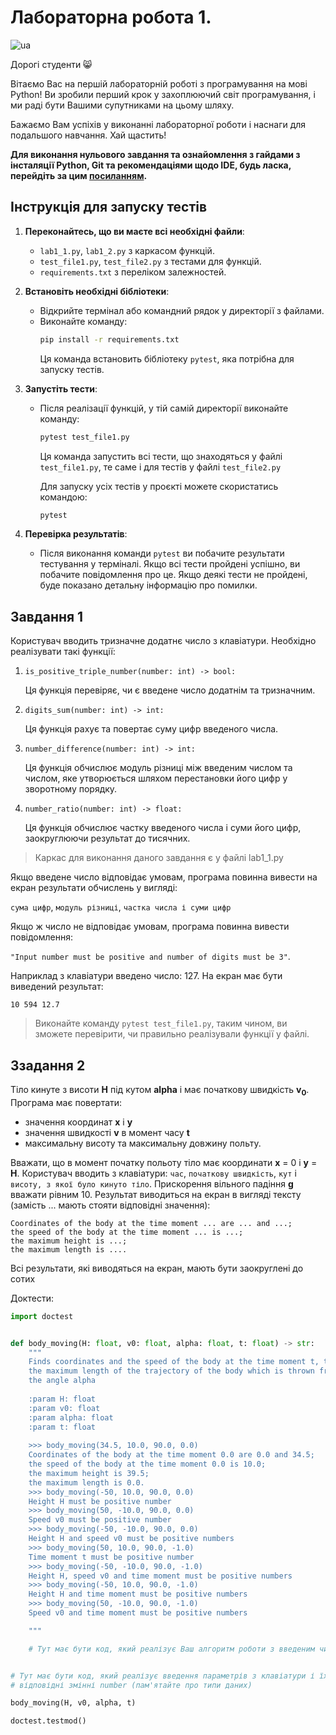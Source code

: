 # Лабораторна робота 1.
![ua](https://img.shields.io/badge/lang-ua-blue.svg)

Дорогі студенти :smile_cat:

Вітаємо Вас на першій лабораторній роботі з програмування на мові Python! Ви зробили перший крок у захоплюючий світ програмування, і ми раді бути Вашими супутниками на цьому шляху.

Бажаємо Вам успіхів у виконанні лабораторної роботи і наснаги для подальшого навчання. 
Хай щастить!

**Для виконання нульового завдання та ознайомлення з гайдами з інсталяції Python, Git та рекомендаціями щодо IDE, будь ласка, перейдіть за цим [посиланням](GUID.md).**

## Інструкція для запуску тестів

1. **Переконайтесь, що ви маєте всі необхідні файли**:
   - `lab1_1.py`, `lab1_2.py` з каркасом функцій.
   - `test_file1.py`, `test_file2.py` з тестами для функцій.
   - `requirements.txt` з переліком залежностей.

2. **Встановіть необхідні бібліотеки**:
   - Відкрийте термінал або командний рядок у директорії з файлами.
   - Виконайте команду:
     ```bash
     pip install -r requirements.txt
     ```
     Ця команда встановить бібліотеку `pytest`, яка потрібна для запуску тестів.

3. **Запустіть тести**:
   - Після реалізації функцій, у тій самій директорії виконайте команду:
     ```bash
     pytest test_file1.py
     ```
     Ця команда запустить всі тести, що знаходяться у файлі `test_file1.py`, те саме і для тестів у файлі `test_file2.py`

     Для запуску усіх тестів у проєкті можете скористатись командою:

     ```bash
     pytest
     ```

5. **Перевірка результатів**:
   - Після виконання команди `pytest` ви побачите результати тестування у терміналі. Якщо всі тести пройдені успішно, ви побачите повідомлення про це. Якщо деякі тести не пройдені, буде показано детальну інформацію про помилки.


## Завдання 1

Користувач вводить тризначне додатнє число з клавіатури. Необхідно реалізувати такі функції:

1. `is_positive_triple_number(number: int) -> bool:`

    Ця функція перевіряє, чи є введене число додатнім та тризначним.

3. `digits_sum(number: int) -> int:`

    Ця функція рахує та повертає суму цифр введеного числа.

5. `number_difference(number: int) -> int:`

    Ця функція обчислює модуль різниці між введеним числом та числом, яке утворюється шляхом перестановки його цифр у зворотному порядку.

4. `number_ratio(number: int) -> float:`

    Ця функція обчислює частку введеного числа і суми його цифр, заокруглюючи результат до тисячних.

> Каркас для виконання даного завдання є у файлі lab1_1.py

   Якщо введене число відповідає умовам, програма повинна вивести на екран результати обчислень у вигляді:

   `сума цифр`, `модуль різниці`, `частка числа і суми цифр`

   Якщо ж число не відповідає умовам, програма повинна вивести повідомлення:

   `"Input number must be positive and number of digits must be 3"`.

Наприклад з клавіатури введено число: 127.
На екран має бути виведений результат:
```
10 594 12.7
```

> Виконайте команду `pytest test_file1.py`, таким чином, ви зможете перевірити, чи правильно реалізували функції у файлі.

## Ззадання 2

Тіло кинуте з висоти **H** під кутом **alpha** і має початкову швидкість **v<sub>0</sub>**. Програма має повертати:
* значення координат **x** і **y**
* значення швидкості **v** в момент часу **t**
* максимальну висоту та максимальну довжину польту. 

Вважати, що в момент початку польоту тіло має координати **x** = 0 і **y** = **H**. 
Користувач вводить з клавіатури: `час`, `початкову швидкість`, `кут` і `висоту, з якої було кинуто тіло`. 
Прискорення вільного падіння **g** вважати рівним 10. 
Результат виводиться на екран в вигляді тексту (замість ... мають стояти відповідні значення):

```
Coordinates of the body at the time moment ... are ... and ...;
the speed of the body at the time moment ... is ...;
the maximum height is ...;
the maximum length is ....
```

Всі результати, які виводяться на екран, мають бути заокруглені до сотих 

Доктести:
```python
import doctest


def body_moving(H: float, v0: float, alpha: float, t: float) -> str:
    """
    Finds coordinates and the speed of the body at the time moment t, the maximum height and
    the maximum length of the trajectory of the body which is thrown from the height H with the speed v0 and
    the angle alpha
       
    :param H: float
    :param v0: float
    :param alpha: float
    :param t: float
    
    >>> body_moving(34.5, 10.0, 90.0, 0.0)
    Coordinates of the body at the time moment 0.0 are 0.0 and 34.5;
    the speed of the body at the time moment 0.0 is 10.0;
    the maximum height is 39.5;
    the maximum length is 0.0.
    >>> body_moving(-50, 10.0, 90.0, 0.0)
    Height H must be positive number
    >>> body_moving(50, -10.0, 90.0, 0.0)
    Speed v0 must be positive number
    >>> body_moving(-50, -10.0, 90.0, 0.0)
    Height H and speed v0 must be positive numbers
    >>> body_moving(50, 10.0, 90.0, -1.0)
    Time moment t must be positive number
    >>> body_moving(-50, -10.0, 90.0, -1.0)
    Height H, speed v0 and time moment must be positive numbers
    >>> body_moving(-50, 10.0, 90.0, -1.0)
    Height H and time moment must be positive numbers
    >>> body_moving(50, -10.0, 90.0, -1.0)
    Speed v0 and time moment must be positive numbers

    """

    # Тут має бути код, який реалізує Ваш алгоритм роботи з введеним числом


# Тут має бути код, який реалізує введення параметрів з клавіатури і їх запису у
# відповідні змінні number (пам'ятайте про типи даних)

body_moving(H, v0, alpha, t)

doctest.testmod()
```
